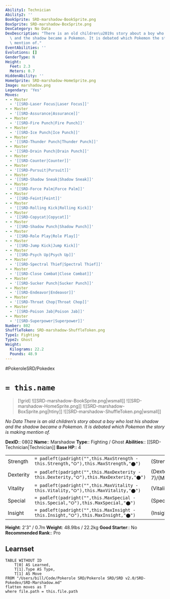 ```yaml
---
Ability1: Technician
Ability2: ''
BookSprite: SRD-marshadow-BookSprite.png
BoxSprite: SRD-marshadow-BoxSprite.png
DexCategory: No Data
DexDescription: "There is an old children\u2019s story about a boy who lost his shadow\
  \ and the shadow became a Pokemon. It is debated which Pokemon the story is making\
  \ mention of."
EventAbilities: ''
Evolutions: []
GenderType: N
Height:
  Feet: 2.3
  Meters: 0.7
HiddenAbility: ''
HomeSprite: SRD-marshadow-HomeSprite.png
Image: marshadow.png
Legendary: 'Yes'
Moves:
- - Master
  - '[[SRD-Laser Focus|Laser Focus]]'
- - Master
  - '[[SRD-Assurance|Assurance]]'
- - Master
  - '[[SRD-Fire Punch|Fire Punch]]'
- - Master
  - '[[SRD-Ice Punch|Ice Punch]]'
- - Master
  - '[[SRD-Thunder Punch|Thunder Punch]]'
- - Master
  - '[[SRD-Drain Punch|Drain Punch]]'
- - Master
  - '[[SRD-Counter|Counter]]'
- - Master
  - '[[SRD-Pursuit|Pursuit]]'
- - Master
  - '[[SRD-Shadow Sneak|Shadow Sneak]]'
- - Master
  - '[[SRD-Force Palm|Force Palm]]'
- - Master
  - '[[SRD-Feint|Feint]]'
- - Master
  - '[[SRD-Rolling Kick|Rolling Kick]]'
- - Master
  - '[[SRD-Copycat|Copycat]]'
- - Master
  - '[[SRD-Shadow Punch|Shadow Punch]]'
- - Master
  - '[[SRD-Role Play|Role Play]]'
- - Master
  - '[[SRD-Jump Kick|Jump Kick]]'
- - Master
  - '[[SRD-Psych Up|Psych Up]]'
- - Master
  - '[[SRD-Spectral Thief|Spectral Thief]]'
- - Master
  - '[[SRD-Close Combat|Close Combat]]'
- - Master
  - '[[SRD-Sucker Punch|Sucker Punch]]'
- - Master
  - '[[SRD-Endeavor|Endeavor]]'
- - Master
  - '[[SRD-Throat Chop|Throat Chop]]'
- - Master
  - '[[SRD-Poison Jab|Poison Jab]]'
- - Master
  - '[[SRD-Superpower|Superpower]]'
Number: 802
ShuffleToken: SRD-marshadow-ShuffleToken.png
Type1: Fighting
Type2: Ghost
Weight:
  Kilograms: 22.2
  Pounds: 48.9
---
```


#PokeroleSRD/Pokedex

# `= this.name`

> [!grid]
> ![[SRD-marshadow-BookSprite.png|wsmall]]
> ![[SRD-marshadow-HomeSprite.png]]
> ![[SRD-marshadow-BoxSprite.png|htiny]]
> ![[SRD-marshadow-ShuffleToken.png|wsmall]]


*No Data*
*There is an old children’s story about a boy who lost his shadow and the shadow became a Pokemon. It is debated which Pokemon the story is making mention of.*

**DexID**:: 0802
**Name**:: Marshadow
**Type**:: Fighting / Ghost
**Abilities**:: [[SRD-Technician|Technician]]
**Base HP**:: 4

|           |                                                                                        |                                          |
| --------- | -------------------------------------------------------------------------------------- | ---------------------------------------- |
| Strength  | `= padleft(padright("",this.MaxStrength - this.Strength,"⭘"),this.MaxStrength,"⬤")`    | (Strength::7)/(MaxStrength::7)   |
| Dexterity | `= padleft(padright("",this.MaxDexterity - this.Dexterity,"⭘"),this.MaxDexterity,"⬤")` | (Dexterity:: 7)/(MaxDexterity::7) |
| Vitality  | `= padleft(padright("",this.MaxVitality - this.Vitality,"⭘"),this.MaxVitality,"⬤")`    | (Vitality::5)/(MaxVitality::5)   |
| Special   | `= padleft(padright("",this.MaxSpecial - this.Special,"⭘"),this.MaxSpecial,"⬤")`       | (Special::5)/(MaxSpecial::5)     |
| Insight   | `= padleft(padright("",this.MaxInsight - this.Insight,"⭘"),this.MaxInsight,"⬤")`       | (Insight::5)/(MaxInsight::5)     |

**Height**: 2'3" / 0.7m
**Weight**: 48.9lbs / 22.2kg
**Good Starter**:: No
**Recommended Rank**:: Pro

## Learnset

```dataview
TABLE WITHOUT ID
    T[0] AS Learned,
    T[1].Type AS Type,
    T[1] AS Move
FROM "/Users/bill/Code/Pokerole SRD/Pokerole SRD/SRD v2.0/SRD-Pokedex/SRD-Marshadow.md"
flatten moves as T
where file.path = this.file.path
```
